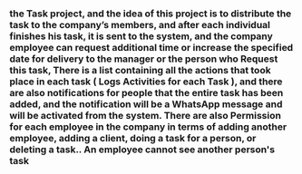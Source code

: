 ### the Task project, and the idea of this project is to distribute the task to the company’s members, and after each individual finishes his task, it is sent to the system, and the company employee can request additional time or increase the specified date for delivery to the manager or the person who Request this task, There is a list containing all the actions that took place in each task ( Logs Activities for each Task ), and there are also notifications for people that the entire task has been added, and the notification will be a WhatsApp message and will be activated from the system. There are also Permission for each employee in the company in terms of adding another employee, adding a client, doing a task for a person, or deleting a task.. An employee cannot see another person's task
